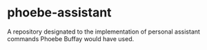 # phoebe-assistant
A repository designated to the implementation of personal assistant commands Phoebe Buffay would have used. 
